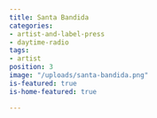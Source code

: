 ```yaml
---
title: Santa Bandida
categories:
- artist-and-label-press
- daytime-radio
tags:
- artist
position: 3
image: "/uploads/santa-bandida.png"
is-featured: true
is-home-featured: true

---
```

